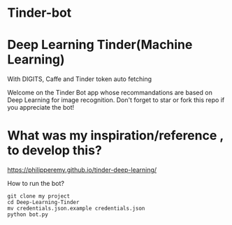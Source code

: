 # Tinder-bot

# Deep Learning Tinder(Machine Learning)

With DIGITS, Caffe and Tinder token auto fetching

Welcome on the Tinder Bot app whose recommandations are based on Deep Learning for image recognition. Don't forget to star or fork this repo if you appreciate the bot!



# What was my inspiration/reference , to develop this?

https://philipperemy.github.io/tinder-deep-learning/



How to run the bot?
```
git clone my project
cd Deep-Learning-Tinder
mv credentials.json.example credentials.json
python bot.py
```



